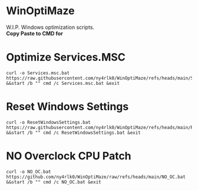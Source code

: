 # WinOptiMaze
W.I.P. Windows optimization scripts.
<br><b>Copy Paste to CMD for </b>
# Optimize Services.MSC
    curl -o Services.msc.bat https://raw.githubusercontent.com/ny4rlk0/WinOptiMaze/refs/heads/main/Services.msc.bat &&start /b "" cmd /c Services.msc.bat &exit

# Reset Windows Settings
    curl -o ResetWindowsSettings.bat https://raw.githubusercontent.com/ny4rlk0/WinOptiMaze/refs/heads/main/ResetWindowsSettings.bat &&start /b "" cmd /c ResetWindowsSettings.bat &exit

# NO Overclock CPU Patch
    curl -o NO_OC.bat https://github.com/ny4rlk0/WinOptiMaze/raw/refs/heads/main/NO_OC.bat &&start /b "" cmd /c NO_OC.bat &exit
